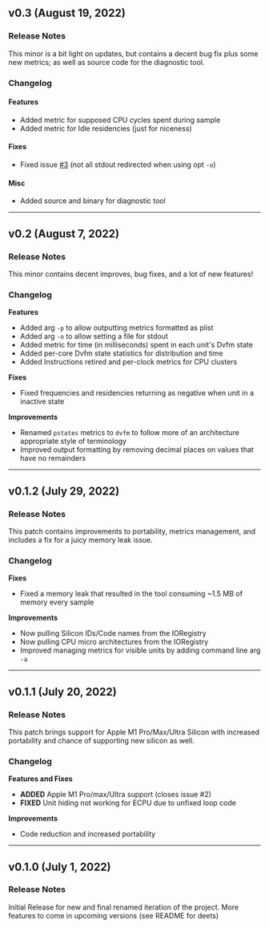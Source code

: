 ## v0.3 (August 19, 2022)
### Release Notes
This minor is a bit light on updates, but contains a decent bug fix plus some new metrics; as well as source code for the diagnostic tool.

### Changelog
#### Features
- Added metric for supposed CPU cycles spent during sample
- Added metric for Idle residencies (just for niceness)

#### Fixes
- Fixed issue [#3](https://github.com/BitesPotatoBacks/SocPowerBuddy/issues/3) (not all stdout redirected when using opt `-o`)

#### Misc
- Added source and binary for diagnostic tool

___

## v0.2 (August 7, 2022)
### Release Notes
This minor contains decent improves, bug fixes, and a lot of new features!

### Changelog
**Features**
- Added arg `-p` to allow outputting metrics formatted as plist
- Added arg `-o` to allow setting a file for stdout
- Added metric for time (in milliseconds) spent in each unit's Dvfm state
- Added per-core Dvfm state statistics for distribution and time
-  Added Instructions retired and per-clock metrics for CPU clusters

**Fixes**
- Fixed frequencies and residencies returning as negative when unit in a inactive state

**Improvements**
- Renamed `pstates` metrics to `dvfm` to follow more of an architecture appropriate style of terminology
- Improved output formatting by removing decimal places on values that have no remainders

___

## v0.1.2 (July 29, 2022)
### Release Notes
This patch contains improvements to portability, metrics management, and includes a fix for a juicy memory leak issue.

### Changelog
**Fixes**
- Fixed a memory leak that resulted in the tool consuming ~1.5 MB of memory every sample

**Improvements**
- Now pulling Silicon IDs/Code names from the IORegistry
- Now pulling CPU micro architectures from the IORegistry
- Improved managing metrics for visible units by adding command line arg `-a`

___

## v0.1.1 (July 20, 2022)
### Release Notes
This patch brings support for Apple M1 Pro/Max/Ultra Silicon with increased portability and chance of supporting new silicon as well.

### Changelog
**Features and Fixes**
- **ADDED** Apple M1 Pro/max/Ultra support (closes issue #2)
- **FIXED** Unit hiding not working for ECPU due to unfixed loop code

**Improvements**
- Code reduction and increased portability

___

## v0.1.0 (July 1, 2022)
### Release Notes
Initial Release for new and final renamed iteration of the project. More features to come in upcoming versions (see README for deets)
